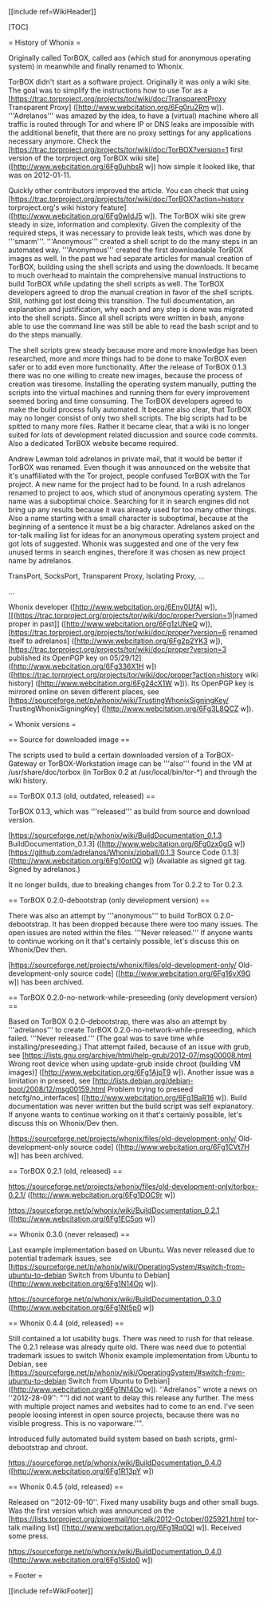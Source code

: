 [[include ref=WikiHeader]]

[TOC]

= History of Whonix =

Originally called TorBOX, called aos (which stud for anonymous operating system) in meanwhile and finally renamed to Whonix.

TorBOX didn't start as a software project. Originally it was only a wiki site. The goal was to simplify the instructions how to use Tor as a [https://trac.torproject.org/projects/tor/wiki/doc/TransparentProxy Transparent Proxy] ([http://www.webcitation.org/6Fg0ru2Rm w]). '''Adrelanos''' was amazed by the idea, to have a (virtual) machine where all traffic is routed through Tor and where IP or DNS leaks are impossible with the additional benefit, that there are no proxy settings for any applications necessary anymore. Check the [https://trac.torproject.org/projects/tor/wiki/doc/TorBOX?version=1 first version of the torproject.org TorBOX wiki site] ([http://www.webcitation.org/6Fg0uhbsR w]) how simple it looked like, that was on 2012-01-11.

Quickly other contributors improved the article. You can check that using [https://trac.torproject.org/projects/tor/wiki/doc/TorBOX?action=history torproject.org's wiki history feature] ([http://www.webcitation.org/6Fg0wldJ5 w]). The TorBOX wiki site grew steady in size, information and complexity. Given the complexity of the required steps, it was necessary to provide leak tests, which was done by '''smarm'''. '''Anonymous''' created a shell script to do the many steps in an automated way. '''Anonymous''' created the first downloadable TorBOX images as well. In the past we had separate articles for manual creation of TorBOX, building using the shell scripts and using the downloads. It became to much overhead to maintain the comprehensive manual instructions to build TorBOX while updating the shell scripts as well. The TorBOX developers agreed to drop the manual creation in favor of the shell scripts. Still, nothing got lost doing this transition. The full documentation, an explanation and justification, why each and any step is done was migrated into the shell scripts. Since all shell scripts were written in bash, anyone able to use the command line was still be able to read the bash script and to do the steps manually.

The shell scripts grew steady because more and more knowledge has been researched, more and more things had to be done to make TorBOX even safer or to add even more functionality. After the release of TorBOX 0.1.3 there was no one willing to create new images, because the process of creation was tiresome. Installing the operating system manually, putting the scripts into the virtual machines and running them for every improvement seemed boring and time consuming. The TorBOX developers agreed to make the build process fully automated. It became also clear, that TorBOX may no longer consist of only two shell scripts. The big scripts had to be spitted to many more files. Rather it became clear, that a wiki is no longer suited for lots of development related discussion and source code commits. Also a dedicated TorBOX website became required.

Andrew Lewman told adrelanos in private mail, that it would be better if TorBOX was renamed. Even though it was announced on the website that it's unaffiliated with the Tor project, people confused TorBOX with the Tor project. A new name for the project had to be found. In a rush adrelanos renamed to project to aos, which stud of anonymous operating system. The name was a suboptimal choice. Searching for it in search engines did not bring up any results because it was already used for too many other things. Also a name starting with a small character is suboptimal, because at the beginning of a sentence it must be a big character. Adrelanos asked on the tor-talk mailing list for ideas for an anonymous operating system project and got lots of suggested. Whonix was suggested and one of the very few unused terms in search engines, therefore it was chosen as new project name by adrelanos.

TransPort, SocksPort, Transparent Proxy, Isolating Proxy, ...

...

Whonix developer ([http://www.webcitation.org/6Eny0UfAI w]), [[(https://trac.torproject.org/projects/tor/wiki/doc/proper?version=1)|named proper in past]] ([http://www.webcitation.org/6Fg1zUNeQ w]), [https://trac.torproject.org/projects/tor/wiki/doc/proper?version=6 renamed itself to adrelanos] ([http://www.webcitation.org/6Fg2p2YK3 w]), [https://trac.torproject.org/projects/tor/wiki/doc/proper?version=3 published its OpenPGP key on 05/29/12] ([http://www.webcitation.org/6Fg336X1H w]) ([https://trac.torproject.org/projects/tor/wiki/doc/proper?action=history wiki history] ([http://www.webcitation.org/6Fg24cX1W w])). Its OpenPGP key is mirrored online on seven different places, see [https://sourceforge.net/p/whonix/wiki/TrustingWhonixSigningKey/ TrustingWhonixSigningKey] ([http://www.webcitation.org/6Fg3L8QCZ w]).

= Whonix versions =

== Source for downloaded image ==

The scripts used to build a certain downloaded version of a TorBOX-Gateway or TorBOX-Workstation image can be '''also''' found in the VM at /usr/share/doc/torbox (in TorBox 0.2 at /usr/local/bin/tor-*) and through the wiki history.

== TorBOX 0.1.3 (old, outdated, released) ==

TorBOX 0.1.3, which was '''released''' as build from source and download version.

[https://sourceforge.net/p/whonix/wiki/BuildDocumentation_0.1.3 BuildDocumentation_0.1.3] ([http://www.webcitation.org/6Fg0zx0gG w]) [https://github.com/adrelanos/Whonix/zipball/0.1.3 Source Code 0.1.3] ([http://www.webcitation.org/6Fg10ot0Q w]) (Available as signed git tag. Signed by adrelanos.)

It no longer builds, due to breaking changes from Tor 0.2.2 to Tor 0.2.3.

== TorBOX 0.2.0-debootstrap (only development version) ==

There was also an attempt by '''anonymous''' to build TorBOX 0.2.0-debootstrap. It has been dropped because there were too many issues. The open issues are noted within the files. '''Never released.''' If anyone wants to continue working on it that's certainly possible, let's discuss this on Whonix/Dev then.

[https://sourceforge.net/projects/whonix/files/old-development-only/ Old-development-only source code] ([http://www.webcitation.org/6Fg16vX9G w]) has been archived.

== TorBOX 0.2.0-no-network-while-preseeding (only development version) ==

Based on TorBOX 0.2.0-debootstrap, there was also an attempt by '''adrelanos''' to create TorBOX 0.2.0-no-network-while-preseeding, which failed. '''Never released.''' (The goal was to save time while installing/preseeding.) That attempt failed, because of an issue with grub, see [https://lists.gnu.org/archive/html/help-grub/2012-07/msg00008.html Wrong root device when using update-grub inside chroot (building VM images)] ([http://www.webcitation.org/6Fg1AjpT9 w]). Another issue was a limitation in preseed, see [http://lists.debian.org/debian-boot/2008/12/msg00159.html Problem trying to preseed netcfg/no_interfaces] ([http://www.webcitation.org/6Fg1BaR16 w]). Build documentation was never written but the build script was self explanatory. If anyone wants to continue working on it that's certainly possible, let's discuss this on Whonix/Dev then.

[https://sourceforge.net/projects/whonix/files/old-development-only/ Old-development-only source code] ([http://www.webcitation.org/6Fg1CVt7H w]) has been archived.

== TorBOX 0.2.1 (old, released) ==

https://sourceforge.net/projects/whonix/files/old-development-only/torbox-0.2.1/ ([http://www.webcitation.org/6Fg1DOC9r w])

https://sourceforge.net/p/whonix/wiki/BuildDocumentation_0.2.1 ([http://www.webcitation.org/6Fg1EC5on w])

== Whonix 0.3.0 (never released) ==

Last example implementation based on Ubuntu. Was never released due to potential trademark issues, see [https://sourceforge.net/p/whonix/wiki/OperatingSystem/#switch-from-ubuntu-to-debian Switch from Ubuntu to Debian] ([http://www.webcitation.org/6Fg1N14Op w]).

https://sourceforge.net/p/whonix/wiki/BuildDocumentation_0.3.0 ([http://www.webcitation.org/6Fg1Nt5p0 w])

== Whonix 0.4.4 (old, released) ==

Still contained a lot usability bugs. There was need to rush for that release. The 0.2.1 release was already quite old. There was need due to potential trademark issues to switch Whonix example implementation from Ubuntu to Debian, see [https://sourceforge.net/p/whonix/wiki/OperatingSystem/#switch-from-ubuntu-to-debian Switch from Ubuntu to Debian] ([http://www.webcitation.org/6Fg1N14Op w]). ''Adrelanos'' wrote a news on ''2012-28-09'': &quot;''I did not want to delay this release any further. The mess with multiple project names and websites had to come to an end. I've seen people loosing interest in open source projects, because there was no visible progress. This is no vaporware.''&quot;.

Introduced fully automated build system based on bash scripts, grml-debootstrap and chroot.

https://sourceforge.net/p/whonix/wiki/BuildDocumentation_0.4.0 ([http://www.webcitation.org/6Fg1R13pY w])

== Whonix 0.4.5 (old, released) ==

Released on ''2012-09-10''. Fixed many usability bugs and other small bugs. Was the first version which was announced on the [https://lists.torproject.org/pipermail/tor-talk/2012-October/025921.html tor-talk mailing list] ([http://www.webcitation.org/6Fg1Rq0QI w]). Received some press.

https://sourceforge.net/p/whonix/wiki/BuildDocumentation_0.4.0 ([http://www.webcitation.org/6Fg1Sido0 w])

= Footer =

[[include ref=WikiFooter]]

